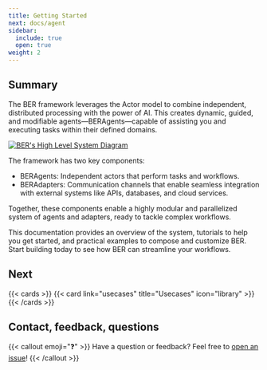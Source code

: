 ```yaml
---
title: Getting Started
next: docs/agent
sidebar:
  include: true
  open: true
weight: 2
---
```


## Summary
The BER framework leverages the Actor model to combine independent, distributed processing with the power of AI. This creates dynamic, guided, and modifiable agents—BERAgents—capable of assisting you and executing tasks within their defined domains.

[![BER's High Level System Diagram](/diagrams/ber-001-framework.svg)](/diagrams/ber-001-framework.svg)

The framework has two key components:
- BERAgents: Independent actors that perform tasks and workflows.
- BERAdapters: Communication channels that enable seamless integration with external systems like APIs, databases, and cloud services.

Together, these components enable a highly modular and parallelized system of agents and adapters, ready to tackle complex workflows.

This documentation provides an overview of the system, tutorials to help you get started, and practical examples to compose and customize BER. Start building today to see how BER can streamline your workflows.

## Next
{{< cards >}}
{{< card link="usecases" title="Usecases" icon="library" >}}
{{< /cards >}}


## Contact, feedback, questions
{{< callout emoji="❓" >}}
  Have a question or feedback? Feel free to [open an issue](https://github.com/berbyte/ber-so/issues/new)!
{{< /callout >}}
